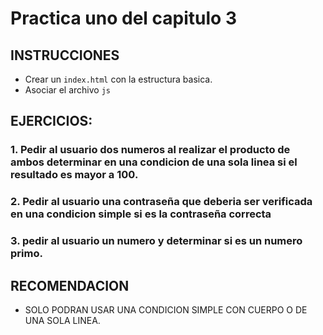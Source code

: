 # Practica uno del capitulo 3
## INSTRUCCIONES
- Crear un `index.html` con la estructura basica.
- Asociar el archivo `js`

## EJERCICIOS:
### 1. Pedir al usuario dos numeros al realizar el producto de ambos determinar en una condicion de una sola linea si el resultado es mayor a 100.
### 2. Pedir al usuario una contraseña que deberia ser verificada en una condicion simple si es la contraseña correcta
### 3. pedir al usuario un numero y determinar si es un numero primo.
## RECOMENDACION
- SOLO PODRAN USAR UNA CONDICION SIMPLE CON CUERPO O DE UNA SOLA LINEA.